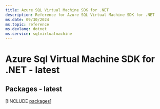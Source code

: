 ```yaml
---
title: Azure SQL Virtual Machine SDK for .NET
description: Reference for Azure SQL Virtual Machine SDK for .NET
ms.date: 09/30/2024
ms.topic: reference
ms.devlang: dotnet
ms.service: sqlvirtualmachine
---
```

# Azure Sql Virtual Machine SDK for .NET - latest
## Packages - latest
[!INCLUDE [packages](sql-virtual-machine-index.md)]